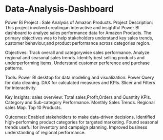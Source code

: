 # Data-Analysis-Dashboard
Power Bi Project : Sale Analysis of Amazon Products.
Project Description:
This project involved creatingan interactive and insightful Power BI dashboard to analyze sales performance data for Amazon Products. The primary objectives was to help stakeholders understand key sales trends, customer behaviour,and product performance across categories region.

Objectives:
Track overall and categorywise sales performance.
Analyze regional and seasonal sales trends.
Identify best selling products and underperforming items.
Understand customer perference and purchase patterns.

Tools:
Power BI desktop for data modeling and visualization.
Power Query for data cleaning.
DAX for calculated measures and KPIs.
Slicer and Filters for interactivity.

Key Insights:
sales overview: Total sales,Profit,Orders and Quantity KPIs.
Category and Sub-category Performance.
Monthly Sales Trends.
Regional sales Map.
Top 10 Products.

Outcomes:
Enabled stakeholders to make data-driven decisions.
Identified high-performing product categories for targeted marketing.
Found seasonal trends useful for inventory and campaign planning.
Improved business understanding of regional performance.

